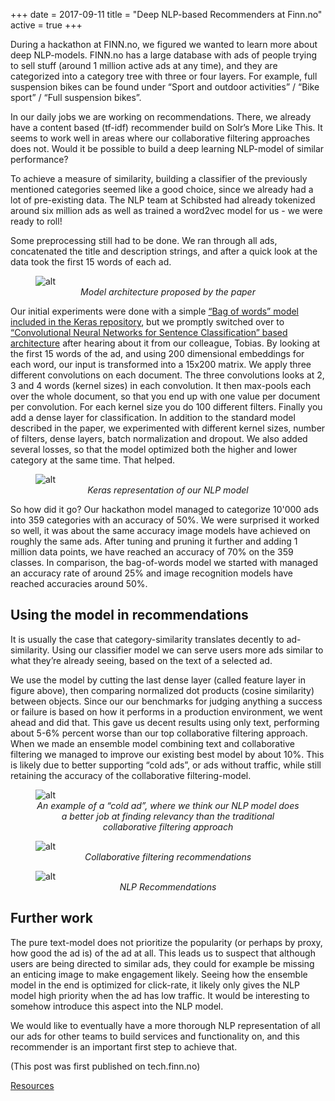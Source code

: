 +++
date = 2017-09-11
title = "Deep NLP-based Recommenders at Finn.no"
active = true
+++

During a hackathon at FINN.no, we figured we wanted to learn more about deep NLP-models. FINN.no has a large database with ads of people trying to sell stuff (around 1 million active ads at any time), and they are categorized into a category tree with three or four layers. For example, full suspension bikes can be found under “Sport and outdoor activities” / “Bike sport” / “Full suspension bikes”.

In our daily jobs we are working on recommendations. There, we already have a content based (tf-idf) recommender build on Solr’s More Like This. It seems to work well in areas where our collaborative filtering approaches does not. Would it be possible to build a deep learning NLP-model of similar performance?

To achieve a measure of similarity, building a classifier of the previously mentioned categories seemed like a good choice, since we already had a lot of pre-existing data. The NLP team at Schibsted had already tokenized around six million ads as well as trained a word2vec model for us - we were ready to roll!

Some preprocessing still had to be done. We ran through all ads, concatenated the title and description strings, and after a quick look at the data took the first 15 words of each ad.

<figure>
   <img class="center-block" src="/assets/2017-09-08-NLP-based-recommenders-at-finn/model architecture proposed by the paper.png" alt="alt" title="Model architecture proposed by the paper" />
   <figcaption style="text-align:center; font-style:italic;"> Model architecture proposed by the paper</figcaption>
</figure>


Our initial experiments were done with a simple [“Bag of words” model included in the Keras repository](https://github.com/fchollet/keras/blob/2.0.3/examples/reuters_mlp.py), but we promptly switched over to [“Convolutional Neural Networks for Sentence Classification” based architecture](https://arxiv.org/pdf/1408.5882.pdf) after hearing about it from our colleague, Tobias. By looking at the first 15 words of the ad, and using 200 dimensional embeddings for each word, our input is transformed into a 15x200 matrix. We apply three different convolutions on each document. The three convolutions looks at 2, 3 and 4 words (kernel sizes) in each convolution. It then max-pools each over the whole document, so that you end up with one value per document per convolution. For each kernel size you do 100 different filters. Finally you add a dense layer for classification. In addition to the standard model described in the paper, we experimented with different kernel sizes, number of filters, dense layers, batch normalization and dropout. We also added several losses, so that the model optimized both the higher and lower category at the same time. That helped.

<figure>
   <img class="center-block" src="/assets/2017-09-08-NLP-based-recommenders-at-finn/keras representation of our nlp model.png" alt="alt" title="Keras representation of our NLP model" />
   <figcaption style="text-align:center; font-style:italic;"> Keras representation of our NLP model</figcaption>
</figure>


So how did it go? Our hackathon model managed to categorize 10'000 ads into 359 categories with an accuracy of 50%. We were surprised it worked so well, it was about the same accuracy image models have achieved on roughly the same ads. After tuning and pruning it further and adding 1 million data points, we have reached an accuracy of 70% on the 359 classes. In comparison, the bag-of-words model we started with managed an accuracy rate of around 25% and image recognition models have reached accuracies around 50%.



## Using the model in recommendations

It is usually the case that category-similarity translates decently to ad-similarity. Using our classifier model we can serve users more ads similar to what they’re already seeing, based on the text of a selected ad.

We use the model by cutting the last dense layer (called feature layer in figure above), then comparing normalized dot products (cosine similarity) between objects. Since our our benchmarks for judging anything a success or failure is based on how it performs in a production environment, we went ahead and did that.
This gave us decent results using only text, performing about 5-6% percent worse than our top collaborative filtering approach. When we made an ensemble model combining text and collaborative filtering we managed to improve our existing best model by about 10%.
This is likely due to better supporting “cold ads”, or ads without traffic, while still retaining the accuracy of the collaborative filtering-model.

<figure>
   <img class="center-block" src="/assets/2017-09-08-NLP-based-recommenders-at-finn/cold ad.png" alt="alt" title="Cold ad" />
   <figcaption style="text-align:center; font-style:italic;"> An example of a “cold ad”, where we think our NLP model does a better job at finding relevancy than the traditional collaborative filtering approach</figcaption>
</figure>

<figure>
   <img class="center-block" src="/assets/2017-09-08-NLP-based-recommenders-at-finn/collaborative filtering.png" alt="alt" title="Collaborative filtering" />
   <figcaption style="text-align:center; font-style:italic;"> Collaborative filtering recommendations</figcaption>
</figure>

<figure>
   <img class="center-block" src="/assets/2017-09-08-NLP-based-recommenders-at-finn/nlp recommendations.png" alt="alt" title="NLP Recommendations" />
   <figcaption style="text-align:center; font-style:italic;"> NLP Recommendations</figcaption>
</figure>

## Further work

The pure text-model does not prioritize the popularity (or perhaps by proxy, how good the ad is) of the ad at all. This leads us to suspect that although users are being directed to similar ads, they could for example be missing an enticing image to make engagement likely. Seeing how the ensemble model in the end is optimized for click-rate, it likely only gives the NLP model high priority when the ad has low traffic. It would be interesting to somehow introduce this aspect into the NLP model.

We would like to eventually have a more thorough NLP representation of all our ads for other teams to build services and functionality on, and this recommender is an important first step to achieve that.

(This post was first published on tech.finn.no)


[Resources](https://arxiv.org/pdf/1408.5882.pdf)

